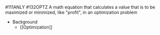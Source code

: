 #111ANLY #132OPTZ 
A math equation that calculates a value that is to be maximized or minimized, like "profit", in an optimization problem

* Background
	* [[Optimization]]